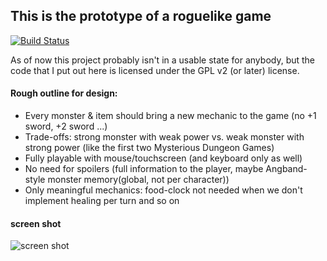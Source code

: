 This is the prototype of a roguelike game
--

[![Build Status](https://travis-ci.org/davidbecker/taloonerrl.svg?branch=master)](https://travis-ci.org/dasmau89/taloonerrl)

As of now this project probably isn't in a usable state for anybody, but the code that I put out here is licensed under the GPL v2 (or later) license.


#### Rough outline for design:
- Every monster & item should bring a new mechanic to the game (no +1 sword, +2 sword ...)
- Trade-offs: strong monster with weak power vs. weak monster with strong power (like the first two Mysterious Dungeon Games)
- Fully playable with mouse/touchscreen (and keyboard only as well)
- No need for spoilers (full information to the player, maybe Angband-style monster memory(global, not per character))
- Only meaningful mechanics: food-clock not needed when we don't implement healing per turn and so on

#### screen shot
![screen shot](http://i.imgur.com/aZIBzzD.png|width=450px)
